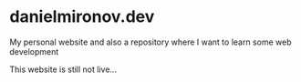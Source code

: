 # danielmironov.dev
My personal website and also a repository where I want to learn some web development

This website is still not live...
